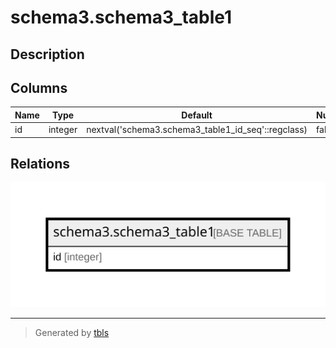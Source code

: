 # schema3.schema3_table1

## Description

## Columns

| Name | Type | Default | Nullable | Children | Parents | Comment |
| ---- | ---- | ------- | -------- | -------- | ------- | ------- |
| id | integer | nextval('schema3.schema3_table1_id_seq'::regclass) | false |  |  |  |

## Relations

![er](schema3.schema3_table1.svg)

---

> Generated by [tbls](https://github.com/k1LoW/tbls)

